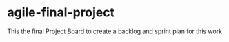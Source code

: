 # agile-final-project
This the final Project Board to create a backlog and sprint plan for this work

